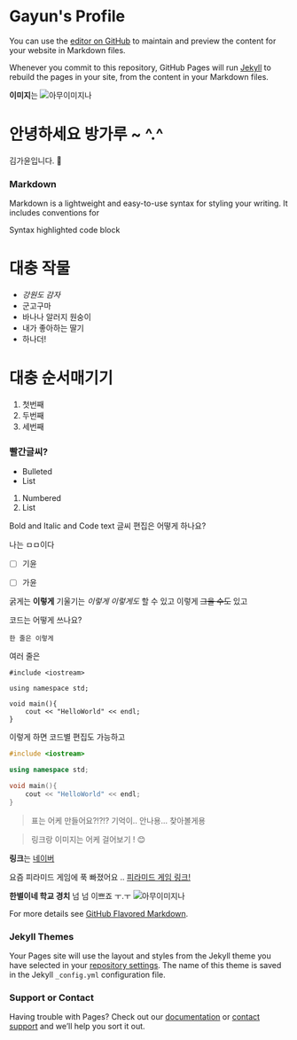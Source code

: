 # Gayun's Profile

You can use the [editor on GitHub](https://github.com/gayun2da/gayun2da.github.io/edit/main/README.md) to maintain and preview the content for your website in Markdown files.

Whenever you commit to this repository, GitHub Pages will run [Jekyll](https://jekyllrb.com/) to rebuild the pages in your site, from the content in your Markdown files.

**이미지**는
![아무이미지나](https://user-images.githubusercontent.com/70933909/119264836-af8a0c00-bc1f-11eb-8ddc-7c892b7e7a7f.png)


# 안녕하세요 방가루 ~ ^.^
김가윤입니다. 💨

### Markdown

Markdown is a lightweight and easy-to-use syntax for styling your writing. It includes conventions for

Syntax highlighted code block


# 대충 작물

- _강원도 감자_
- 군고구마
- 바나나 알러지 원숭이
- 내가 좋아하는 딸기
- 하나더!

# 대충 순서매기기

1. 첫번째
2. 두번째
3. 세번째

### 빨간글씨?

- Bulleted
- List

1. Numbered
2. List

Bold and Italic and Code text
글씨 편집은 어떻게 하나요?

나는 ㅁㅁ이다
+ [ ] 기윤
+ [ ] 가윤
 

굵게는 **이렇게**
기울기는 _이렇게_
*이렇게도* 할 수 있고
이렇게 ~~그을 수도~~ 있고

코드는 어떻게 쓰나요?

`한 줄은 이렇게`

여러 줄은 

```
#include <iostream>

using namespace std;

void main(){
    cout << "HelloWorld" << endl;
}
```

이렇게 하면 코드별 편집도 가능하고
```cpp
#include <iostream>

using namespace std;

void main(){
    cout << "HelloWorld" << endl;
}
```


> 표는 어케 만들어요?!?!?
기억이.. 안나용... 찾아볼게용

> 링크랑 이미지는 어케 걸어보기 ! 😊

**링크**는
[네이버](https://www.naver.com/)

요즘 피라미드 게임에 푹 빠졌어요 .. [피라미드 게임 링크!](https://comic.naver.com/webtoon/list.nhn?titleId=739127&weekday=sat)

**한별이네 학교 경치** 넘 넘 이쁘죠 ㅜ.ㅜ
![아무이미지나](https://user-images.githubusercontent.com/70933909/119264519-85841a00-bc1e-11eb-978b-7fd90893eeec.jpg)


For more details see [GitHub Flavored Markdown](https://guides.github.com/features/mastering-markdown/).

### Jekyll Themes

Your Pages site will use the layout and styles from the Jekyll theme you have selected in your [repository settings](https://github.com/gayun2da/gayun2da.github.io/settings/pages). The name of this theme is saved in the Jekyll `_config.yml` configuration file.

### Support or Contact

Having trouble with Pages? Check out our [documentation](https://docs.github.com/categories/github-pages-basics/) or [contact support](https://support.github.com/contact) and we’ll help you sort it out.
